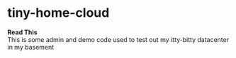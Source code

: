 # tiny-home-cloud
**Read This**  
This is some admin and demo code used to test out my itty-bitty datacenter in my basement

